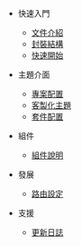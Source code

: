 <!-- - [Home](/)
- [Guide](guide.md 'The greatest guide in the world') -->

- 快速入門

  - [文件介紹](getting-start/introduction.md)
  - [封裝結構](getting-start/packageStructure.md)
  - [快速開始](getting-start/quickStart.md)

- 主題介面

  - [專案配置](theme-ui/project-configuration.md)
  - [客製化主題](theme-ui/customize-theme.md)
  - [套件配置](theme-ui/customize-vendor.md)

- 組件

  - [組件說明](components/component.md)

- 發展

  - [路由設定](development/routing.md)

- 支援

  - [更新日誌](support/changelog.md)

<!-- - 範例頁面

  - [mp(首頁)](example-page/mp.md)
  - [flex(flex grid)](example-page/flex.md)
  - [lp(列表頁)](example-page/lp.md)
  - [lp_table(列表頁-表格)](example-page/lp-table.md)
  - [lp_album(列表頁-相簿)](example-page/lp-album.md)
  - [cp(內容頁)](example-page/cp.md)
  - [cp_photo(內容頁-照片)](example-page/cp-photo.md)
  - [np(節點頁)](example-page/np.md)
  - [fp(轉寄友人)](example-page/fp.md)
  - [qp(意見信箱)](example-page/qp.md)
  - [form(表單)](example-page/form.md)
  - [sitemap(網站地圖)](example-page/sitemap.md)
  - [Google Search 頁面](example-page/google-search.md)
  - [404 網站錯誤](example-page/404page.md)
-->

<style>
  .search {
    display: block !important;
}
</style>
